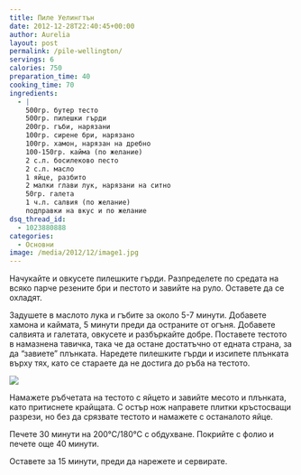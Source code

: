 ```yaml
---
title: Пиле Уелингтън
date: 2012-12-28T22:40:45+00:00
author: Aurelia
layout: post
permalink: /pile-wellington/
servings: 6
calories: 750
preparation_time: 40
cooking_time: 70
ingredients:
  - |
    500гр. бутер тесто
    500гр. пилешки гърди
    200гр. гъби, нарязани
    100гр. сирене бри, нарязано
    100гр. хамон, нарязан на дребно
    100-150гр. кайма (по желание)
    2 с.л. босилеково песто
    2 с.л. масло
    1 яйце, разбито
    2 малки глави лук, нарязани на ситно
    50гр. галета
    1 ч.л. салвия (по желание)
    подправки на вкус и по желание
dsq_thread_id:
  - 1023880888
categories:
  - Основни
image: /media/2012/12/image1.jpg
---
```

Начукайте и овкусете пилешките гърди. Разпределете по средата на всяко парче резените бри и пестото и завийте на руло. Оставете да се охладят.
  
Задушете в маслото лука и гъбите за около 5-7 минути. Добавете хамона и каймата, 5 минути преди да остраните от огъня. Добавете салвията и галетата, овкусете и разбъркайте добре. Поставете тестото в намазнена тавичка, така че да остане достатъчно от едната страна, за да &#8220;завиете&#8221; плънката. Наредете пилешките гърди и изсипете плънката върху тях, като се стараете да не достига до ръба на тестото.
  
<img src="http://aurelias-kitchen.com/wp-content/uploads/2012/12/image2.jpg" class="alignleft" />
  
Намажете ръбчетата на тестото с яйцето и завийте месото и плънката, като притиснете крайщата. С остър нож направете плитки кръстосващи разрези, но без да срязвате тестото и намажете с останалото яйце.
  
Печете 30 минути на 200°С/180°С с обдухване. Покрийте с фолио и печете още 40 минути.
  
Оставете за 15 минути, преди да нарежете и сервирате.
